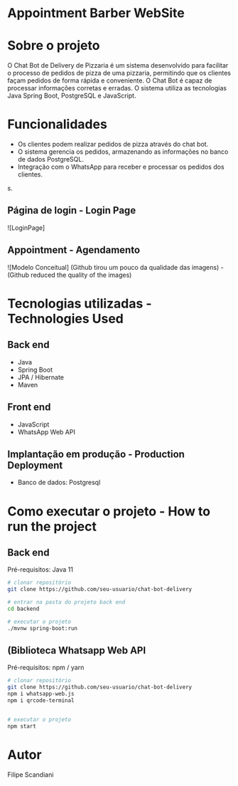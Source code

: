 # Appointment Barber WebSite
 
# Sobre o projeto


O Chat Bot de Delivery de Pizzaria é um sistema desenvolvido para facilitar o processo de pedidos de pizza de uma pizzaria, permitindo que os clientes façam pedidos de forma rápida e conveniente. O Chat Bot é capaz de processar informações corretas e erradas. O sistema utiliza as tecnologias Java Spring Boot, PostgreSQL e JavaScript.

# Funcionalidades 

- Os clientes podem realizar pedidos de pizza através do chat bot.
- O sistema gerencia os pedidos, armazenando as informações no banco de dados PostgreSQL.
- Integração com o WhatsApp para receber e processar os pedidos dos clientes.

s.

## Página de login - Login Page
![LoginPage]

## Appointment - Agendamento
![Modelo Conceitual]
(Github tirou um pouco da qualidade das imagens) - (Github reduced the quality of the images)


# Tecnologias utilizadas - Technologies Used
## Back end
- Java
- Spring Boot
- JPA / Hibernate
- Maven

## Front end
- JavaScript
- WhatsApp Web API
  
  
## Implantação em produção - Production Deployment
- Banco de dados: Postgresql

# Como executar o projeto - How to run the project 

## Back end
Pré-requisitos: Java 11

```bash
# clonar repositório
git clone https://github.com/seu-usuario/chat-bot-delivery

# entrar na pasta do projeto back end
cd backend

# executar o projeto
./mvnw spring-boot:run
```

## (Biblioteca Whatsapp Web API
Pré-requisitos: npm / yarn

```bash
# clonar repositório
git clone https://github.com/seu-usuario/chat-bot-delivery
npm i whatsapp-web.js
npm i qrcode-terminal


# executar o projeto
npm start
```

# Autor

Filipe Scandiani 



